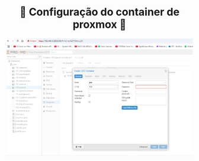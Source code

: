 <h1 align="center">🚀 Configuração do container de proxmox 🚀</h1> 





<div align="center">
    <img src="/ServerProxmox/Pngs/CreateCT.png" alt="DashGo Sistema" height="320">
</div>